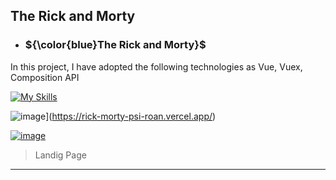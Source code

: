 ## The Rick and Morty 
- ### ${\color{blue}The Rick and Morty}$
In this project, I have adopted the following technologies
as Vue, Vuex, Composition API 

[![My Skills](https://skillicons.dev/icons?i=vue)](https://skillicons.dev)

![image](https://github.com/DavidP1983/Rick_Morty/assets/40338951/fd939c11-8a28-4a96-a362-2727c1ab170a)](https://rick-morty-psi-roan.vercel.app/)

[![image](https://github.com/DavidP1983/DavidP1983/assets/40338951/ce400c91-d04c-4581-9f28-8500e4727adb)](https://davidp1983.github.io/Pulse/)
> Landig Page
-------


